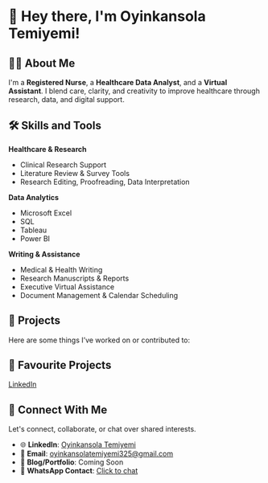 # 👋 Hey there, I'm Oyinkansola Temiyemi!

## 🧕🏽 About Me

I'm a **Registered Nurse**, a **Healthcare Data Analyst**, and a **Virtual Assistant**. I blend care, clarity, and creativity to improve healthcare through research, data, and digital support.

## 🛠 Skills and Tools

**Healthcare & Research**
- Clinical Research Support  
- Literature Review & Survey Tools 
- Research Editing, Proofreading, Data Interpretation

**Data Analytics**
- Microsoft Excel
- SQL 
- Tableau
- Power BI 

**Writing & Assistance**
- Medical & Health Writing  
- Research Manuscripts & Reports  
- Executive Virtual Assistance  
- Document Management & Calendar Scheduling  

## 📁 Projects

Here are some things I’ve worked on or contributed to:

## 🌟 Favourite Projects
[LinkedIn](https://www.linkedin.com/in/oyinkansola-temiyemi-454891246)

## 🤝 Connect With Me

Let's connect, collaborate, or chat over shared interests. 

- 🌐 **LinkedIn**: [Oyinkansola Temiyemi](https://www.linkedin.com/in/oyinkansola-temiyemi-454891246)  
- 📧 **Email**: oyinkansolatemiyemi325@gmail.com  
- 📓 **Blog/Portfolio**: Coming Soon  
- 💬 **WhatsApp Contact**: [Click to chat](https://wa.me/2348143521943)
